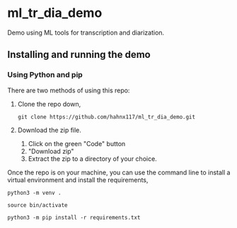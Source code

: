 # ml_tr_dia_demo
Demo using ML tools for transcription and diarization.

## Installing and running the demo

### Using Python and pip
There are two methods of using this repo:

1. Clone the repo down,
    ```
    git clone https://github.com/hahnx117/ml_tr_dia_demo.git
    ```

2. Download the zip file. 
    1. Click on the green "Code" button
    2. "Download zip"
    3. Extract the zip to a directory of your choice.

Once the repo is on your machine, you can use the command line to install a virtual environment and install the requirements,

```
python3 -m venv .

source bin/activate

python3 -m pip install -r requirements.txt
```

